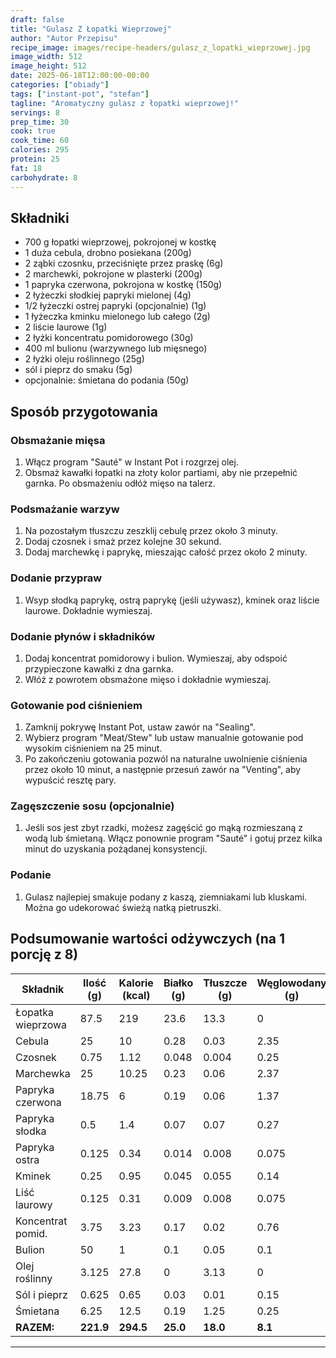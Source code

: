 ```yaml
---
draft: false
title: "Gulasz Z Łopatki Wieprzowej"
author: "Autor Przepisu"
recipe_image: images/recipe-headers/gulasz_z_lopatki_wieprzowej.jpg
image_width: 512
image_height: 512
date: 2025-06-18T12:00:00-00:00
categories: ["obiady"]
tags: ["instant-pot", "stefan"]
tagline: "Aromatyczny gulasz z łopatki wieprzowej!"
servings: 8
prep_time: 30
cook: true
cook_time: 60
calories: 295
protein: 25
fat: 18
carbohydrate: 8
---
```


## Składniki
- 700 g łopatki wieprzowej, pokrojonej w kostkę
- 1 duża cebula, drobno posiekana (200g)
- 2 ząbki czosnku, przeciśnięte przez praskę (6g)
- 2 marchewki, pokrojone w plasterki (200g)
- 1 papryka czerwona, pokrojona w kostkę (150g)
- 2 łyżeczki słodkiej papryki mielonej (4g)
- 1/2 łyżeczki ostrej papryki (opcjonalnie) (1g)
- 1 łyżeczka kminku mielonego lub całego (2g)
- 2 liście laurowe (1g)
- 2 łyżki koncentratu pomidorowego (30g)
- 400 ml bulionu (warzywnego lub mięsnego)
- 2 łyżki oleju roślinnego (25g)
- sól i pieprz do smaku (5g)
- opcjonalnie: śmietana do podania (50g)

## Sposób przygotowania
### Obsmażanie mięsa
1. Włącz program "Sauté" w Instant Pot i rozgrzej olej.
2. Obsmaż kawałki łopatki na złoty kolor partiami, aby nie przepełnić garnka. Po obsmażeniu odłóż mięso na talerz.

### Podsmażanie warzyw
1. Na pozostałym tłuszczu zeszklij cebulę przez około 3 minuty.
2. Dodaj czosnek i smaż przez kolejne 30 sekund.
3. Dodaj marchewkę i paprykę, mieszając całość przez około 2 minuty.

### Dodanie przypraw
1. Wsyp słodką paprykę, ostrą paprykę (jeśli używasz), kminek oraz liście laurowe. Dokładnie wymieszaj.

### Dodanie płynów i składników
1. Dodaj koncentrat pomidorowy i bulion. Wymieszaj, aby odspoić przypieczone kawałki z dna garnka.
2. Włóż z powrotem obsmażone mięso i dokładnie wymieszaj.

### Gotowanie pod ciśnieniem
1. Zamknij pokrywę Instant Pot, ustaw zawór na "Sealing".
2. Wybierz program "Meat/Stew" lub ustaw manualnie gotowanie pod wysokim ciśnieniem na 25 minut.
3. Po zakończeniu gotowania pozwól na naturalne uwolnienie ciśnienia przez około 10 minut, a następnie przesuń zawór na "Venting", aby wypuścić resztę pary.

### Zagęszczenie sosu (opcjonalnie)
1. Jeśli sos jest zbyt rzadki, możesz zagęścić go mąką rozmieszaną z wodą lub śmietaną. Włącz ponownie program "Sauté" i gotuj przez kilka minut do uzyskania pożądanej konsystencji.

### Podanie
1. Gulasz najlepiej smakuje podany z kaszą, ziemniakami lub kluskami. Można go udekorować świeżą natką pietruszki.

## Podsumowanie wartości odżywczych (na 1 porcję z 8)

| Składnik         | Ilość (g) | Kalorie (kcal) | Białko (g) | Tłuszcze (g) | Węglowodany (g) |
|------------------|-----------|---------------|------------|--------------|-----------------|
| Łopatka wieprzowa| 87.5      | 219           | 23.6       | 13.3         | 0               |
| Cebula           | 25        | 10            | 0.28       | 0.03         | 2.35            |
| Czosnek          | 0.75      | 1.12          | 0.048      | 0.004        | 0.25            |
| Marchewka        | 25        | 10.25         | 0.23       | 0.06         | 2.37            |
| Papryka czerwona | 18.75     | 6             | 0.19       | 0.06         | 1.37            |
| Papryka słodka   | 0.5       | 1.4           | 0.07       | 0.07         | 0.27            |
| Papryka ostra    | 0.125     | 0.34          | 0.014      | 0.008        | 0.075           |
| Kminek           | 0.25      | 0.95          | 0.045      | 0.055        | 0.14            |
| Liść laurowy     | 0.125     | 0.31          | 0.009      | 0.008        | 0.075           |
| Koncentrat pomid.| 3.75      | 3.23          | 0.17       | 0.02         | 0.76            |
| Bulion           | 50        | 1             | 0.1        | 0.05         | 0.1             |
| Olej roślinny    | 3.125     | 27.8          | 0          | 3.13         | 0               |
| Sól i pieprz     | 0.625     | 0.65          | 0.03       | 0.01         | 0.15            |
| Śmietana         | 6.25      | 12.5          | 0.19       | 1.25         | 0.25            |
| **RAZEM:**       | **221.9** | **294.5**     | **25.0**   | **18.0**     | **8.1**         |

---